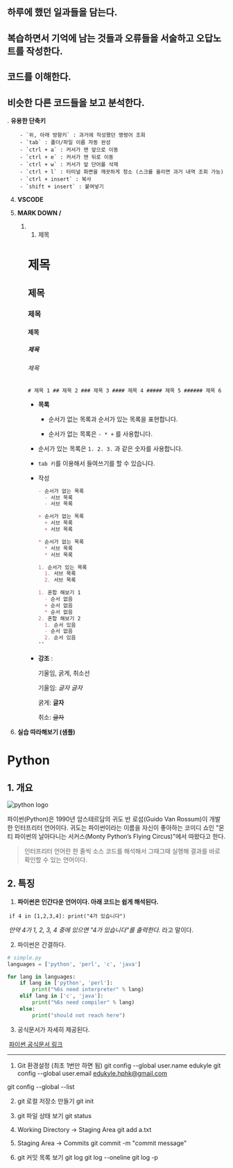 

## 하루에 했던 일과들을 담는다.
## 복습하면서 기억에 남는 것들과 오류들을 서술하고 오답노트를 작성한다.
## 코드를 이해한다. 
## 비슷한 다른 코드들을 보고 분석한다. 

. **유용한 단축키**

        - `위, 아래 방향키` : 과거에 작성했던 명령어 조회
        - `tab` : 폴더/파일 이름 자동 완성
        - `ctrl + a` : 커서가 맨 앞으로 이동
        - `ctrl + e` : 커서가 맨 뒤로 이동
        - `ctrl + w` : 커서가 앞 단어를 삭제
        - `ctrl + l` : 터미널 화면을 깨끗하게 청소 (스크롤 올리면 과거 내역 조회 가능)
        - `ctrl + insert` : 복사
        - `shift + insert` : 붙여넣기

  4. **VSCODE**

  5. **MARK DOWN /**

     1. 1. 제목

        # 제목

        ## 제목

        ### 제목

        #### 제목

        ##### 제목

        ###### 제목

        ```# 제목 1 ## 제목 2 ### 제목 3 #### 제목 4 ##### 제목 5 ###### 제목 6```

        

        

        * **목록**

          

          - 순서가 없는 목록과 순서가 있는 목록을 표현합니다.

          - 순서가 없는 목록은 `- * +` 를 사용합니다.

        - 순서가 있는 목록은 `1. 2. 3.` 과 같은 숫자를 사용합니다.

        - `tab 키`를 이용해서 들여쓰기를 할 수 있습니다.

        - 작성

          ```markdown
          - 순서가 없는 목록
          	- 서브 목록
          	- 서브 목록
          
          + 순서가 없는 목록
          	+ 서브 목록
          	+ 서브 목록
          
          * 순서가 없는 목록
          	* 서브 목록
          	* 서브 목록
          
          1. 순서가 있는 목록
          	1. 서브 목록
          	2. 서브 목록
          
          1. 혼합 해보기 1
          	- 순서 없음
          	+ 순서 없음
          	* 순서 없음
          2. 혼합 해보기 2
          	1. 순서 있음
          	- 순서 없음
          	2. 순서 있음
          ''
          ```

        - **강조** :

          기울임, 굵게, 취소선

          기울임: *글자* _글자_

          굵게: **글자**

          취소: ~~글자~~

  6. **실습 따라해보기 (샘플)**



# Python



## 1. 개요

![python logo](https://wikidocs.net/images/page/5/pahkey_KRRKrp.png)

파이썬(Python)은 1990년 암스테르담의 귀도 반 로섬(Guido Van Rossum)이 개발한 인터프리터 언어이다. 귀도는 파이썬이라는 이름을 자신이 좋아하는 코미디 쇼인 "몬티 파이썬의 날아다니는 서커스(Monty Python’s Flying Circus)"에서 따왔다고 한다.

> 인터프리터 언어란 한 줄씩 소스 코드를 해석해서 그때그때 실행해 결과를 바로 확인할 수 있는 언어이다.



## 2. 특징

1. **파이썬은 인간다운 언어이다. 아래 코드는 쉽게 해석된다.**

​		`if 4 in [1,2,3,4]: print("4가 있습니다")`

​		*만약 4가 1, 2, 3, 4 중에 있으면 "4가 있습니다"를 출력한다.* 라고 말이다.



2. 파이썬은 간결하다.

```python
# simple.py
languages = ['python', 'perl', 'c', 'java']

for lang in languages:
    if lang in ['python', 'perl']:
    	print("%6s need interpreter" % lang)
    elif lang in ['c', 'java']:
    	print("%6s need compiler" % lang)
    else:
    	print("should not reach here")
```



3. 공식문서가 자세히 제공된다.

​		[파이썬 공식문서 링크](https://docs.python.org/3/)

   

---

1. Git 환경설정 (최초 1번만 하면 됨)
git config --global user.name edukyle
git config --global user.email edukyle.hphk@gmail.com

git config --global --list

2. git 로컬 저장소 만들기
git init

3. git 파일 상태 보기
git status

4.  Working Directory -> Staging Area
git add a.txt

5.  Staging Area -> Commits
git commit -m "commit message"

6. git 커밋 목록 보기
git log
git log --oneline
git log -p
